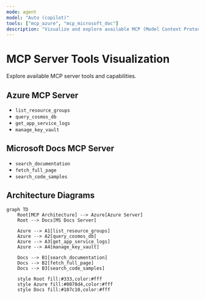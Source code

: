 ```yaml
---
mode: agent
model: "Auto (copilot)"
tools: ["mcp_azure", "mcp_microsoft_doc"]
description: "Visualize and explore available MCP (Model Context Protocol) server tools and capabilities"
---
```


# MCP Server Tools Visualization

Explore available MCP server tools and capabilities.

## Azure MCP Server
- `list_resource_groups`
- `query_cosmos_db`
- `get_app_service_logs`
- `manage_key_vault`

## Microsoft Docs MCP Server
- `search_documentation`
- `fetch_full_page`
- `search_code_samples`

## Architecture Diagrams

```mermaid
graph TD
    Root[MCP Architecture] --> Azure[Azure Server]
    Root --> Docs[MS Docs Server]
    
    Azure --> A1[list_resource_groups]
    Azure --> A2[query_cosmos_db]
    Azure --> A3[get_app_service_logs]
    Azure --> A4[manage_key_vault]
    
    Docs --> B1[search_documentation]
    Docs --> B2[fetch_full_page]
    Docs --> B3[search_code_samples]
    
    style Root fill:#333,color:#fff
    style Azure fill:#0078d4,color:#fff
    style Docs fill:#107c10,color:#fff
```
